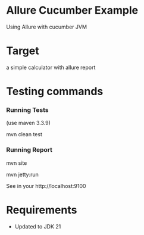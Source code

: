 # Allure Cucumber Example
Using Allure with cucumber JVM

# Target 
a simple calculator with allure report

# Testing commands  

### Running Tests 
(use maven 3.3.9)

mvn clean test 

### Running Report 

mvn site

mvn jetty:run

See in your http://localhost:9100 

# Requirements 
- Updated to JDK 21